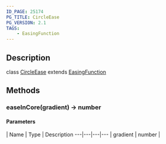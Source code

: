 ```yaml
---
ID_PAGE: 25174
PG_TITLE: CircleEase
PG_VERSION: 2.1
TAGS:
    - EasingFunction
---
```

## Description

class [CircleEase](/classes/2.3/CircleEase) extends [EasingFunction](/classes/2.3/EasingFunction)



## Methods

### easeInCore(gradient) &rarr; number



#### Parameters
 | Name | Type | Description
---|---|---|---
 | gradient | number |   

